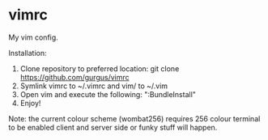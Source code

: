 vimrc
=====

My vim config.

Installation:
1) Clone repository to preferred location: git clone https://github.com/gurgus/vimrc
2) Symlink vimrc to ~/.vimrc and vim/ to ~/.vim
3) Open vim and execute the following: ":BundleInstall"
4) Enjoy!

Note: the current colour scheme (wombat256) requires 256 colour terminal
to be enabled client and server side or funky stuff will happen.
